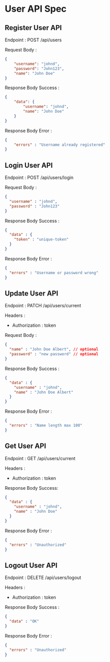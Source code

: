 # User API Spec

## Register User API

Endpoint : POST /api/users

Request Body :

```json
{
    "username": "johnd",
    "password": "John123",
    "name": "John Doe"
}
```

Response Body Success :

```json
{
    "data": {
        "username": "johnd",
        "name": "John Doe"
    }
}
```
Response Body Error :

```json
{
    "errors" : "Username already registered"
}
```
## Login User API

Endpoint : POST /api/users/login

Request Body :

```json
{
  "username" : "johnd",
  "password" : "John123"
}
```

Response Body Success : 

```json
{
  "data" : {
    "token" : "unique-token"
  }
}
```

Response Body Error :

```json
{
  "errors" : "Username or password wrong"
}
```

## Update User API

Endpoint : PATCH /api/users/current

Headers :
- Authorization : token 

Request Body :

```json
{
  "name" : "John Doe Albert", // optional
  "password" : "new password" // optional
}
```

Response Body Success : 

```json
{
  "data" : {
    "username" : "johnd",
    "name" : "John Doe Albert"
  }
}
```

Response Body Error : 

```json
{
  "errors" : "Name length max 100"
}
```

## Get User API

Endpoint : GET /api/users/current

Headers :
- Authorization : token

Response Body Success:

```json
{
  "data" : {
    "username" : "johnd",
    "name" : "John Doe"
  }
}
```

Response Body Error : 

```json
{
  "errors" : "Unauthorized"
}
```

## Logout User API

Endpoint : DELETE /api/users/logout

Headers :
- Authorization : token

Response Body Success : 

```json
{
  "data" : "OK"
}
```

Response Body Error : 

```json
{
  "errors" : "Unauthorized"
}
```